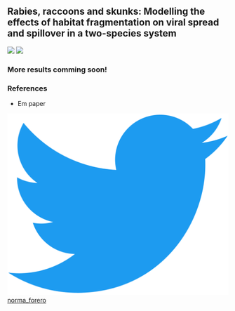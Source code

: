 ## Rabies, raccoons and skunks: Modelling the effects of habitat fragmentation on viral spread and spillover in a two-species system

![](images/weekly-combined.gif)
![](images/weekly-no-individuals.gif)



### More results comming soon! 


### References

- Em paper 


![norma_forero](images/twitter.png)
[norma_forero](https://twitter.com/norma_forero)




  
